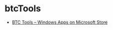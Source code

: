 # btcTools
* [BTC Tools – Windows Apps on Microsoft Store](https://www.microsoft.com/en-us/store/p/btc-tools/9wzdncrfjqgh#)
